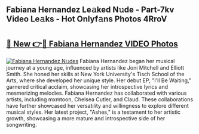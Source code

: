 ## Fabiana Hernandez Le𝚊ked N𝚞de - Part-7kv Video Le𝚊ks - Hot Onlyf𝚊ns Photos 4RroV

# <h2><a href="http://ab50385.deff.icu/?id=Fabiana+Hernandez">🔗 New 👉🔴 Fabiana Hernandez VIDEO Photos</a></h2>

[![Fabiana Hernandez N𝚞des](https://i.imgur.com/rIISA9y.gif)](http://ab50385.deff.icu/?id=Fabiana+Hernandez)
Fabiana Hernandez began her musical journey at a young age, influenced by artists like Joni Mitchell and Elliott Smith. She honed her skills at New York University's Tisch School of the Arts, where she developed her unique style. Her debut EP, "I'll Be Waiting," garnered critical acclaim, showcasing her introspective lyrics and mesmerizing melodies. Fabiana Hernandez has collaborated with various artists, including mxmtoon, Chelsea Cutler, and Claud. These collaborations have further showcased her versatility and willingness to explore different musical styles. Her latest project, "Ashes," is a testament to her artistic growth, showcasing a more mature and introspective side of her songwriting.
